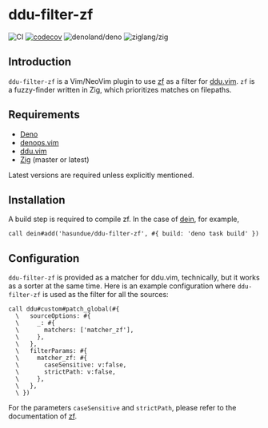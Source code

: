 <!-- panvimdoc-ignore-start -->

# ddu-filter-zf

<!-- deno-fmt-ignore-start -->

![CI](https://github.com/hasundue/ddu-filter-zf/actions/workflows/ci.yml/badge.svg)
[![codecov](https://codecov.io/gh/hasundue/ddu-filter-zf/branch/main/graph/badge.svg?token=7BS432RAXB)](https://codecov.io/gh/hasundue/ddu-filter-zf)
![denoland/deno](https://img.shields.io/badge/Deno-v1.36.1-informational?logo=deno) <!-- @denopendabot denoland/deno -->
![ziglang/zig](https://img.shields.io/badge/Zig-master-informational?logo=zig)

<!-- deno-fmt-ignore-end -->

<!-- panvimdoc-ignore-end -->

## Introduction

`ddu-filter-zf` is a Vim/NeoVim plugin to use
[zf](https://github.com/natecraddock/zf) as a filter for
[ddu.vim](https://github.com/Shougo/ddu.vim). `zf` is a fuzzy-finder written in
Zig, which prioritizes matches on filepaths.

## Requirements

- [Deno](https://deno.land/)
- [denops.vim](https://github.com/vim-denops/denops.vim)
- [ddu.vim](https://github.com/Shougo/ddu.vim)
- [Zig](https://ziglang.org) (master or latest)

Latest versions are required unless explicitly mentioned.

## Installation

A build step is required to compile zf. In the case of
[dein](https://github.com/Shougo/dein.vim), for example,

```viml
call dein#add('hasundue/ddu-filter-zf', #{ build: 'deno task build' })
```

## Configuration

`ddu-filter-zf` is provided as a matcher for ddu.vim, technically, but it works
as a sorter at the same time. Here is an example configuration where
`ddu-filter-zf` is used as the filter for all the sources:

```viml
call ddu#custom#patch_global(#{
  \   sourceOptions: #{
  \     _: #{
  \       matchers: ['matcher_zf'],
  \     },
  \   },
  \   filterParams: #{
  \     matcher_zf: #{
  \       caseSensitive: v:false,
  \       strictPath: v:false,
  \     },
  \   },
  \ })
```

For the parameters `caseSensitive` and `strictPath`, please refer to the
documentation of [zf](https://github.com/natecraddock/zf).
